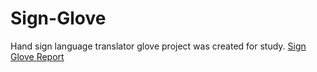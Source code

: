 # Sign-Glove
Hand sign language translator glove project was created for study.
[Sign Glove Report](https://docs.google.com/document/d/1psXC8ZXjAFsDv9B-wEcvg0X-SIpZ9IVkq5PE9wMEBA8/edit?usp=sharing)
